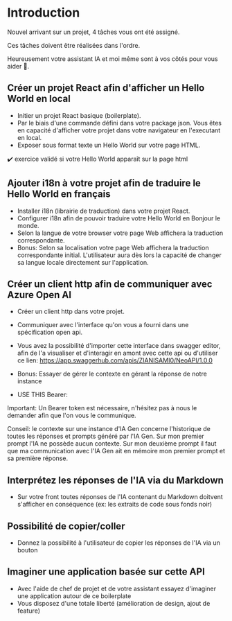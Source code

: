 # Introduction

Nouvel arrivant sur un projet, 4 tâches vous ont été assigné.

Ces tâches doivent être réalisées dans l'ordre. 

Heureusement votre assistant IA et moi même sont à vos côtés pour vous aider :raising_hand:.

## Créer un projet React afin d'afficher un Hello World en local

- Initier un projet React basique (boilerplate).
- Par le biais d'une commande défini dans votre package json. Vous êtes en capacité d'afficher votre projet dans votre navigateur en l'executant en local.
- Exposer sous format texte un Hello World sur votre page HTML.

:heavy_check_mark: exercice validé si votre Hello World apparaît sur la page html

## Ajouter i18n à votre projet afin de traduire le Hello World en français

- Installer i18n (librairie de traduction) dans votre projet React.
- Configurer i18n afin de pouvoir traduire votre Hello World en Bonjour le monde.
- Selon la langue de votre browser votre page Web affichera la traduction correspondante.
- Bonus: Selon sa localisation votre page Web affichera la traduction correspondante initial. L'utilisateur aura dès lors la capacité de changer sa langue locale directement sur l'application.

## Créer un client http afin de communiquer avec Azure Open AI

- Créer un client http dans votre projet.
- Communiquer avec l'interface qu'on vous a fourni dans une spécification open api.
- Vous avez la possibilité d'importer cette interface dans swagger editor, afin de l'a visualiser et d'interagir en amont avec cette api ou d'utiliser ce lien: https://app.swaggerhub.com/apis/ZIANISAMI0/NeoAPI/1.0.0
- Bonus: Essayer de gérer le contexte en gérant la réponse de notre instance

- USE THIS Bearer: 

Important: Un Bearer token est nécessaire, n'hésitez pas à nous le demander afin que l'on vous le communique.

Conseil: le contexte sur une instance d'IA Gen concerne l'historique de toutes les réponses et prompts généré par l'IA Gen. Sur mon premier prompt l'IA ne possède aucun contexte. Sur mon deuxième prompt il faut que ma communication avec l'IA Gen ait en mémoire mon premier prompt et sa première réponse.

## Interprétez les réponses de l'IA via du Markdown

- Sur votre front toutes réponses de l'IA contenant du Markdown doitvent s'afficher en conséquence (ex: les extraits de code sous fonds noir)

## Possibilité de copier/coller

- Donnez la possibilité à l'utilisateur de copier les réponses de l'IA via un bouton

## Imaginer une application basée sur cette API

- Avec l'aide de chef de projet et de votre assistant essayez d'imaginer une application autour de ce boilerplate
- Vous disposez d'une totale liberté (amélioration de design, ajout de feature)




